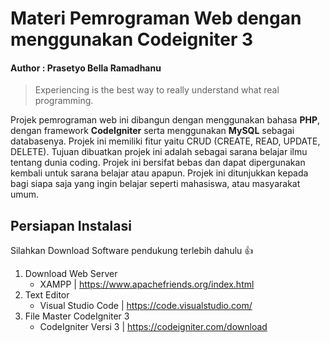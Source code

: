 # Materi Pemrograman Web dengan menggunakan Codeigniter 3
#### **Author : Prasetyo Bella Ramadhanu**
> Experiencing is the best way to really understand what real programming.

Projek pemrograman web ini dibangun dengan menggunakan bahasa **PHP**, dengan framework **CodeIgniter** serta menggunakan **MySQL** sebagai databasenya. Projek ini memiliki fitur yaitu CRUD (CREATE, READ, UPDATE, DELETE). Tujuan dibuatkan projek ini adalah sebagai sarana belajar ilmu tentang dunia coding. Projek ini bersifat bebas dan dapat dipergunakan kembali untuk sarana belajar atau apapun. Projek ini ditunjukkan kepada bagi siapa saja yang ingin belajar seperti mahasiswa, atau masyarakat umum.

## Persiapan Instalasi
Silahkan Download Software pendukung terlebih dahulu 👍
1. Download Web Server
    * XAMPP | https://www.apachefriends.org/index.html
2. Text Editor
    * Visual Studio Code | https://code.visualstudio.com/
3. File Master CodeIgniter 3
    * CodeIgniter Versi 3 | https://codeigniter.com/download 

